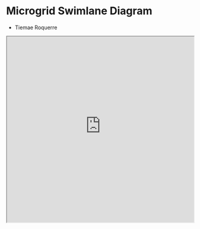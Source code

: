 # Microgrid Swimlane Diagram

* Tiemae Roquerre

<iframe width="100%" height="500" src="https://www.websequencediagrams.com/cgi-bin/cdraw?lz=dGl0bGUgTWljcm8tZ3JpZCBTY2VuYXJpbwoKCm5vdGUgcmlnaHQgb2YgSXJpbmU6AAEGIGdlbmVyYXRlcyAxMEtXaCwgY29uc3VtZXMgMTVLV2ggAC0PSmFuZToAAQUgcHJvZHVjZXMgMgAlFABuBmxlZgAsCwBsBmFuZAA7BnZvdGUgb24gZ292ZXJuYW5jZQpKYW5lLS0-LQCBHAcAYwV0cmFuc21pdHMgAFMFAIE5BS0-AEYMcGF5cyAkMSBVU0QAYxRQYXltZW50IGF1dG9tYXRpY2FsbHkgdHJpZ2dlcmVkIGJ5AIFuB3B0aW9uIG9mAGMGCgoK&s=napkin"></iframe>
